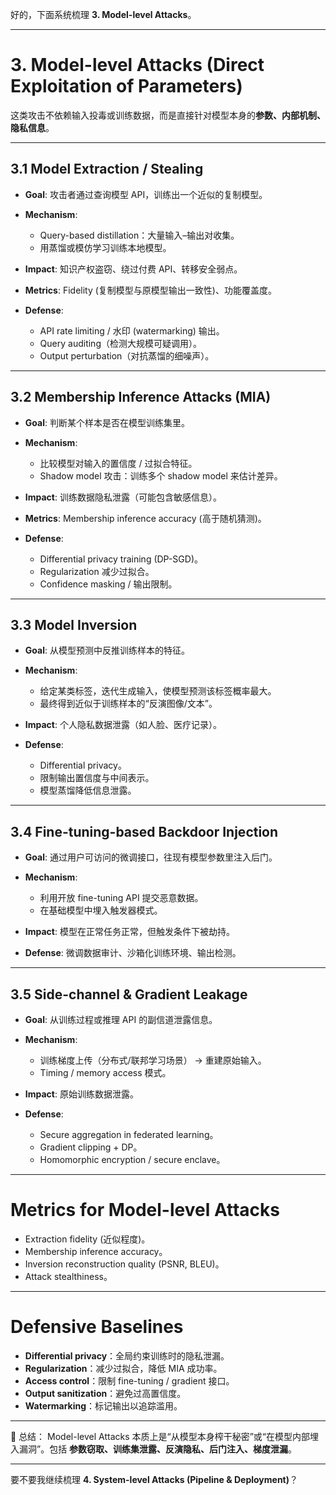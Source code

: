 好的，下面系统梳理 **3. Model-level Attacks**。

---

# 3. Model-level Attacks (Direct Exploitation of Parameters)

这类攻击不依赖输入投毒或训练数据，而是直接针对模型本身的**参数、内部机制、隐私信息**。

---

## 3.1 Model Extraction / Stealing

* **Goal**: 攻击者通过查询模型 API，训练出一个近似的复制模型。
* **Mechanism**:

  * Query-based distillation：大量输入–输出对收集。
  * 用蒸馏或模仿学习训练本地模型。
* **Impact**: 知识产权盗窃、绕过付费 API、转移安全弱点。
* **Metrics**: Fidelity (复制模型与原模型输出一致性)、功能覆盖度。
* **Defense**:

  * API rate limiting / 水印 (watermarking) 输出。
  * Query auditing（检测大规模可疑调用）。
  * Output perturbation（对抗蒸馏的细噪声）。

---

## 3.2 Membership Inference Attacks (MIA)

* **Goal**: 判断某个样本是否在模型训练集里。
* **Mechanism**:

  * 比较模型对输入的置信度 / 过拟合特征。
  * Shadow model 攻击：训练多个 shadow model 来估计差异。
* **Impact**: 训练数据隐私泄露（可能包含敏感信息）。
* **Metrics**: Membership inference accuracy (高于随机猜测)。
* **Defense**:

  * Differential privacy training (DP-SGD)。
  * Regularization 减少过拟合。
  * Confidence masking / 输出限制。

---

## 3.3 Model Inversion

* **Goal**: 从模型预测中反推训练样本的特征。
* **Mechanism**:

  * 给定某类标签，迭代生成输入，使模型预测该标签概率最大。
  * 最终得到近似于训练样本的“反演图像/文本”。
* **Impact**: 个人隐私数据泄露（如人脸、医疗记录）。
* **Defense**:

  * Differential privacy。
  * 限制输出置信度与中间表示。
  * 模型蒸馏降低信息泄露。

---

## 3.4 Fine-tuning-based Backdoor Injection

* **Goal**: 通过用户可访问的微调接口，往现有模型参数里注入后门。
* **Mechanism**:

  * 利用开放 fine-tuning API 提交恶意数据。
  * 在基础模型中埋入触发器模式。
* **Impact**: 模型在正常任务正常，但触发条件下被劫持。
* **Defense**: 微调数据审计、沙箱化训练环境、输出检测。

---

## 3.5 Side-channel & Gradient Leakage

* **Goal**: 从训练过程或推理 API 的副信道泄露信息。
* **Mechanism**:

  * 训练梯度上传（分布式/联邦学习场景） → 重建原始输入。
  * Timing / memory access 模式。
* **Impact**: 原始训练数据泄露。
* **Defense**:

  * Secure aggregation in federated learning。
  * Gradient clipping + DP。
  * Homomorphic encryption / secure enclave。

---

# Metrics for Model-level Attacks

* Extraction fidelity (近似程度)。
* Membership inference accuracy。
* Inversion reconstruction quality (PSNR, BLEU)。
* Attack stealthiness。

---

# Defensive Baselines

* **Differential privacy**：全局约束训练时的隐私泄漏。
* **Regularization**：减少过拟合，降低 MIA 成功率。
* **Access control**：限制 fine-tuning / gradient 接口。
* **Output sanitization**：避免过高置信度。
* **Watermarking**：标记输出以追踪滥用。

---

📌 总结：
Model-level Attacks 本质上是“从模型本身榨干秘密”或“在模型内部埋入漏洞”。包括 **参数窃取、训练集泄露、反演隐私、后门注入、梯度泄漏**。

---

要不要我继续梳理 **4. System-level Attacks (Pipeline & Deployment)**？

